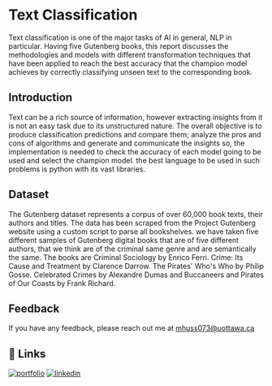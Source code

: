 
# Text Classification

Text classification is one of the major tasks of AI in general, NLP in particular. Having five Gutenberg books, this report discusses the methodologies and models with different transformation techniques that have been applied to reach the best accuracy that the champion model achieves by correctly classifying unseen text to the corresponding book.


## Introduction
Text can be a rich source of information, however extracting insights from it is not an easy task due to its unstructured nature. The overall objective is to produce classification predictions and compare them; analyze the pros and cons of algorithms and generate and communicate the insights so, the implementation is needed to check the accuracy of each model going to be used and select the champion model. the best language to be used in such problems is python with its vast libraries.

## Dataset
The Gutenberg dataset represents a corpus of over 60,000 book texts, their authors and titles. The data has been scraped from the Project Gutenberg website using a custom script to parse all bookshelves. we have taken five different samples of Gutenberg digital books that are of five different authors, that we think are of the criminal same genre and are semantically the same. The books are Criminal Sociology by Enrico Ferri. Crime: Its Cause and Treatment by Clarence Darrow. The Pirates' Who's Who by Philip Gosse. Celebrated Crimes by Alexandre Dumas and Buccaneers and Pirates of Our Coasts by Frank Richard.

## Feedback

If you have any feedback, please reach out me at mhuss073@uottawa.ca

## 🔗 Links
[![portfolio](https://img.shields.io/badge/my_portfolio-000?style=for-the-badge&logo=ko-fi&logoColor=white)](https://www.credential.net/profile/mohamedaboalarbe/wallet)
[![linkedin](https://img.shields.io/badge/linkedin-0A66C2?style=for-the-badge&logo=linkedin&logoColor=white)](https://www.linkedin.com/in/mohammed-elaraby/)

